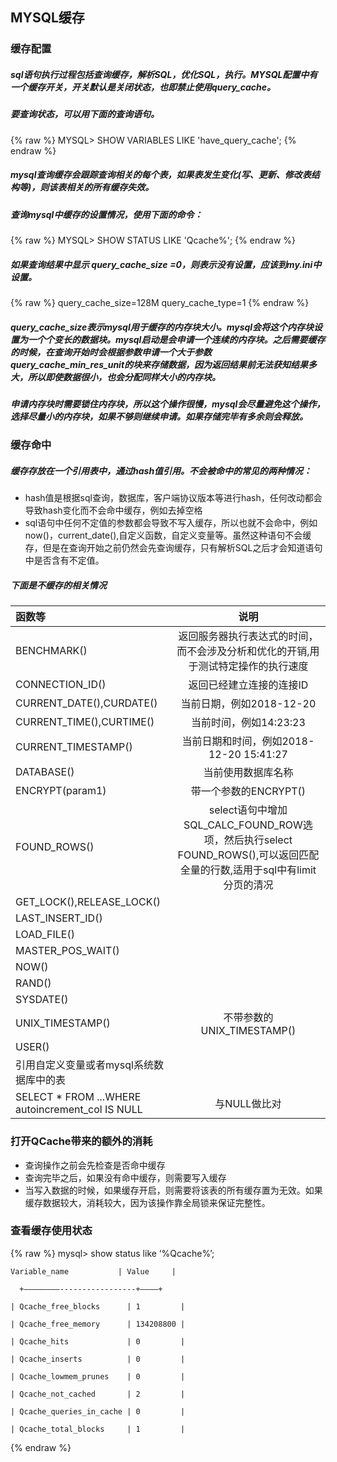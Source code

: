 ## MYSQL缓存 ##

### 缓存配置 ###

##### sql语句执行过程包括查询缓存，解析SQL，优化SQL，执行。MYSQL配置中有一个缓存开关，开关默认是关闭状态，也即禁止使用query_cache。 
##### 要查询状态，可以用下面的查询语句。 #####

  {% raw %}
    MYSQL> SHOW VARIABLES LIKE 'have_query_cache';
  {% endraw %}

##### mysql查询缓存会跟踪查询相关的每个表，如果表发生变化(写、更新、修改表结构等)，则该表相关的所有缓存失效。 

##### 查询mysql中缓存的设置情况，使用下面的命令： #####

  {% raw %}
    MYSQL> SHOW STATUS LIKE 'Qcache%';
  {% endraw %}

##### 如果查询结果中显示 query_cache_size =0，则表示没有设置，应该到my.ini中设置。 #####

  {% raw %}
    query_cache_size=128M 
    query_cache_type=1 
  {% endraw %}

##### query_cache_size表示mysql用于缓存的内存块大小。mysql会将这个内存块设置为一个个变长的数据块。mysql启动是会申请一个连续的内存块。之后需要缓存的时候，在查询开始时会根据参数申请一个大于参数query_cache_min_res_unit的块来存储数据，因为返回结果前无法获知结果多大，所以即使数据很小，也会分配同样大小的内存块。 

##### 申请内存块时需要锁住内存块，所以这个操作很慢，mysql会尽量避免这个操作，选择尽量小的内存块，如果不够则继续申请。如果存储完毕有多余则会释放。 

### 缓存命中 

##### 缓存存放在一个引用表中，通过hash值引用。不会被命中的常见的两种情况：
* hash值是根据sql查询，数据库，客户端协议版本等进行hash，任何改动都会导致hash变化而不会命中缓存，例如去掉空格
* sql语句中任何不定值的参数都会导致不写入缓存，所以也就不会命中，例如now()，current_date(),自定义函数，自定义变量等。虽然这种语句不会缓存，但是在查询开始之前仍然会先查询缓存，只有解析SQL之后才会知道语句中是否含有不定值。

##### 下面是不缓存的相关情况 #####

| 函数等 | 说明 |
|:--------|:-------:|
| BENCHMARK()   | 返回服务器执行表达式的时间，而不会涉及分析和优化的开销,用于测试特定操作的执行速度   |
| CONNECTION_ID()   | 返回已经建立连接的连接ID   |
| CURRENT_DATE(),CURDATE()   | 当前日期，例如2018-12-20   |
| CURRENT_TIME(),CURTIME()   | 当前时间，例如14:23:23   |
| CURRENT_TIMESTAMP() | 当前日期和时间，例如2018-12-20 15:41:27 |
| DATABASE() | 当前使用数据库名称 |
| ENCRYPT(param1) |带一个参数的ENCRYPT()|
| FOUND_ROWS() | select语句中增加SQL_CALC_FOUND_ROW选项，然后执行select FOUND_ROWS(),可以返回匹配全量的行数,适用于sql中有limit分页的清况 |
| GET_LOCK(),RELEASE_LOCK() | |
| LAST_INSERT_ID() |  |
| LOAD_FILE() |  |
| MASTER_POS_WAIT() |  |
| NOW() |  |
| RAND() |  |
| SYSDATE() |  |
| UNIX_TIMESTAMP() | 不带参数的UNIX_TIMESTAMP() |
| USER() |  |
| 引用自定义变量或者mysql系统数据库中的表|  |
| SELECT * FROM ...WHERE autoincrement_col IS NULL | 与NULL做比对 |


### 打开QCache带来的额外的消耗 ###

* 查询操作之前会先检查是否命中缓存
* 查询完毕之后，如果没有命中缓存，则需要写入缓存
* 当写入数据的时候，如果缓存开启，则需要将该表的所有缓存置为无效。如果缓存数据较大，消耗较大，因为该操作靠全局锁来保证完整性。

### 查看缓存使用状态 ###

  {% raw %}
    mysql> show status like ‘%Qcache%’; 

    Variable_name           | Value     | 
   
      +————————-----------------+———–+ 
 
    | Qcache_free_blocks      | 1         | 
 
    | Qcache_free_memory      | 134208800 | 
 
    | Qcache_hits             | 0         | 
 
    | Qcache_inserts          | 0         | 
 
    | Qcache_lowmem_prunes    | 0         | 
 
    | Qcache_not_cached       | 2         | 
 
    | Qcache_queries_in_cache | 0         | 
 
    | Qcache_total_blocks     | 1         | 

  {% endraw %}














